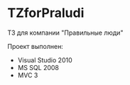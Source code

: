 TZforPraludi
============

ТЗ для компании "Правильные люди"

Проект выполнен:
- Visual Studio 2010
- MS SQL 2008
- MVC 3


